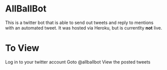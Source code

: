 
# AllBallBot
This is a twitter bot that is able to send out tweets and reply to mentions with an automated tweet. It was hosted via Heroku, but is currentlty **not** live.

# To View
Log in to your twitter account
Goto @allballbot
View the posted tweets

